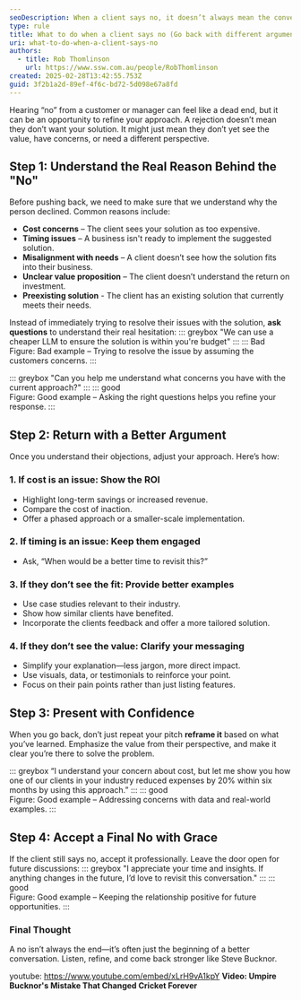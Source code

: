 ```yaml
---
seoDescription: When a client says no, it doesn’t always mean the conversation is over. Learn how to return with different arguments and increase your chances of success.
type: rule
title: What to do when a client says no (Go back with different arguments)
uri: what-to-do-when-a-client-says-no
authors:
  - title: Rob Thomlinson
    url: https://www.ssw.com.au/people/RobThomlinson
created: 2025-02-28T13:42:55.753Z
guid: 3f2b1a2d-89ef-4f6c-bd72-5d098e67a8fd
---
```


Hearing “no” from a customer or manager can feel like a dead end, but it can be an opportunity to refine your approach. A rejection doesn’t mean they don’t want your solution. It might just mean they don’t yet see the value, have concerns, or need a different perspective.

<!--endintro-->

## Step 1: Understand the Real Reason Behind the "No"

Before pushing back, we need to make sure that we understand why the person declined. Common reasons include:
- **Cost concerns** – The client sees your solution as too expensive.
- **Timing issues** – A business isn't ready to implement the suggested solution.
- **Misalignment with needs** – A client doesn’t see how the solution fits into their business.
- **Unclear value proposition** – The client doesn’t understand the return on investment.
- **Preexisting solution** - The client has an existing solution that currently meets their needs.

Instead of immediately trying to resolve their issues with the solution, **ask questions** to understand their real hesitation:
::: greybox
"We can use a cheaper LLM to ensure the solution is within you're budget"
:::
::: Bad  
Figure: Bad example – Trying to resolve the issue by assuming the customers concerns.
:::

::: greybox
"Can you help me understand what concerns you have with the current approach?"
:::
::: good  
Figure: Good example – Asking the right questions helps you refine your response.
:::

## Step 2: Return with a Better Argument

Once you understand their objections, adjust your approach. Here’s how:

### 1. **If cost is an issue: Show the ROI**
   - Highlight long-term savings or increased revenue.
   - Compare the cost of inaction.
   - Offer a phased approach or a smaller-scale implementation.

### 2. **If timing is an issue: Keep them engaged**
   - Ask, “When would be a better time to revisit this?”

### 3. **If they don’t see the fit: Provide better examples**
   - Use case studies relevant to their industry.
   - Show how similar clients have benefited.
   - Incorporate the clients feedback and offer a more tailored solution.

### 4. **If they don’t see the value: Clarify your messaging**
   - Simplify your explanation—less jargon, more direct impact.
   - Use visuals, data, or testimonials to reinforce your point.
   - Focus on their pain points rather than just listing features.

## Step 3: Present with Confidence

When you go back, don’t just repeat your pitch **reframe it** based on what you’ve learned. Emphasize the value from their perspective, and make it clear you’re there to solve the problem.

::: greybox
“I understand your concern about cost, but let me show you how one of our clients in your industry reduced expenses by 20% within six months by using this approach.”
:::
::: good  
Figure: Good example – Addressing concerns with data and real-world examples.
:::

## Step 4: Accept a Final No with Grace

If the client still says no, accept it professionally. Leave the door open for future discussions:
::: greybox
"I appreciate your time and insights. If anything changes in the future, I’d love to revisit this conversation."
:::
::: good  
Figure: Good example – Keeping the relationship positive for future opportunities.
:::

### Final Thought

A no isn’t always the end—it’s often just the beginning of a better conversation. Listen, refine, and come back stronger like Steve Bucknor. 

youtube: https://www.youtube.com/embed/xLrH9vA1kpY
**Video:  Umpire Bucknor's Mistake That Changed Cricket Forever**
